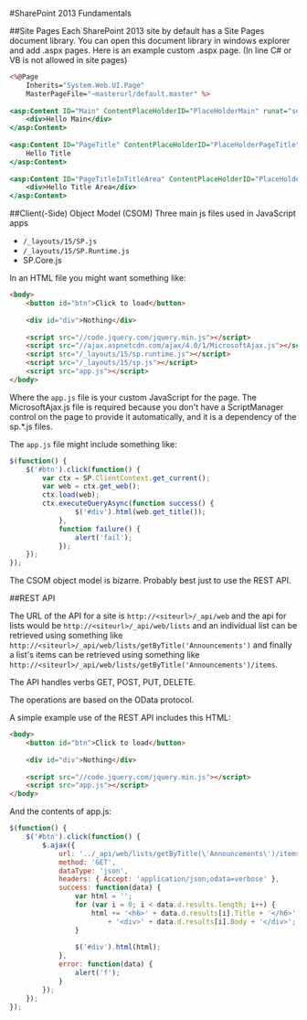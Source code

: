 #SharePoint 2013 Fundamentals

##Site Pages
Each SharePoint 2013 site by default has a Site Pages 
document library.  You can open this document library
in windows explorer and add .aspx pages.  Here is an 
example custom .aspx page.  (In line C# or VB is not 
allowed in site pages)

```asp
<%@Page 
	Inherits="System.Web.UI.Page"
	MasterPageFile="~masterurl/default.master" %>
	
<asp:Content ID="Main" ContentPlaceHolderID="PlaceHolderMain" runat="server">
	<div>Hello Main</div>
</asp:Content>
	
<asp:Content ID="PageTitle" ContentPlaceHolderID="PlaceHolderPageTitle" runat="server">
	Hello Title
</asp:Content>
	
<asp:Content ID="PageTitleInTitleArea" ContentPlaceHolderID="PlaceHolderPageTitleInTitleArea" runat="server">
	<div>Hello Title Area</div>
</asp:Content>

```

##Client(-Side) Object Model (CSOM)
Three main js files used in JavaScript apps

* `/_layouts/15/SP.js`
* `/_layouts/15/SP.Runtime.js`
* SP.Core.js

In an HTML file you might want something like:

```html
<body>
	<button id="btn">Click to load</button>
	
	<div id="div">Nothing</div>
	
	<script src="//code.jquery.com/jquery.min.js"></script>
	<script src="//ajax.aspnetcdn.com/ajax/4.0/1/MicrosoftAjax.js"></script>
	<script src="/_layouts/15/sp.runtime.js"></script>
	<script src="/_layouts/15/sp.js"></script>
	<script src="app.js"></script>
</body>
```

Where the `app.js` file is your custom JavaScript for 
the page.  The MicrosoftAjax.js file is required 
because you don't have a ScriptManager control on the
page to provide it automatically, and it is a dependency
of the sp.*.js files.

The `app.js` file might include something like:

```javascript
$(function() {
	$('#btn').click(function() {
		var ctx = SP.ClientContext.get_current();
		var web = ctx.get_web();
		ctx.load(web);
		ctx.executeQueryAsync(function success() {
				$('#div').html(web.get_title());
			},
			function failure() {
				alert('fail');
			});
	});
});
```

The CSOM object model is bizarre.  Probably best just to 
use the REST API.

##REST API

The URL of the API for a site is `http://<siteurl>/_api/web`
and the api for lists would be `http://<siteurl>/_api/web/lists`
and an individual list can be retrieved using something like
`http://<siteurl>/_api/web/lists/getByTitle('Announcements')` 
and finally a list's items can be retrieved using something like
`http://<siteurl>/_api/web/lists/getByTitle('Announcements')/items`.

The API handles verbs GET, POST, PUT, DELETE.

The operations are based on the OData protocol.

A simple example use of the REST API includes this HTML:

```html
<body>
	<button id="btn">Click to load</button>
	
	<div id="div">Nothing</div>
	
	<script src="//code.jquery.com/jquery.min.js"></script>
	<script src="app.js"></script>
</body>
```

And the contents of app.js:

```javascript
$(function() {
	$('#btn').click(function() {
		$.ajax({
			url: '../_api/web/lists/getByTitle(\'Announcements\')/items',
			method: 'GET',
			dataType: 'json',
            headers: { Accept: 'application/json;odata=verbose' },
			success: function(data) {
				var html = '';
				for (var i = 0; i < data.d.results.length; i++) {
					html += '<h6>' + data.d.results[i].Title + '</h6>'
						+ '<div>' + data.d.results[i].Body + '</div>';
				}
				
				$('#div').html(html);
			},
			error: function(data) {
				alert('f');
			}
		});
	});
});
```